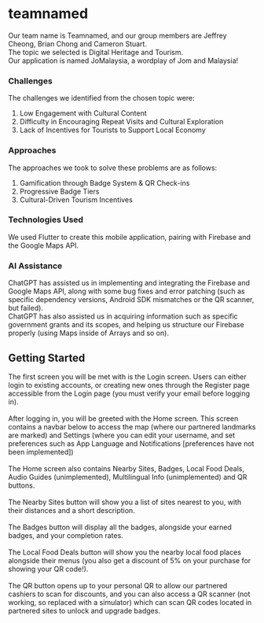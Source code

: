 # teamnamed
Our team name is Teamnamed, and our group members are Jeffrey Cheong, Brian Chong and Cameron Stuart.</br>
The topic we selected is Digital Heritage and Tourism.</br>
Our application is named JoMalaysia, a wordplay of Jom and Malaysia!

### Challenges
The challenges we identified from the chosen topic were:
1. Low Engagement with Cultural Content
2. Difficulty in Encouraging Repeat Visits and Cultural Exploration
3. Lack of Incentives for Tourists to Support Local Economy

### Approaches
The approaches we took to solve these problems are as follows:
1. Gamification through Badge System & QR Check-ins
2. Progressive Badge Tiers
3. Cultural-Driven Tourism Incentives

### Technologies Used
We used Flutter to create this mobile application, pairing with Firebase and the Google Maps API.

### AI Assistance
ChatGPT has assisted us in implementing and integrating the Firebase and Google Maps API, along with some bug fixes and error patching (such as specific dependency versions, Android SDK mismatches or the QR scanner, but failed). </br>
ChatGPT has also assisted us in acquiring information such as specific government grants and its scopes, and helping us structure our Firebase properly (using Maps inside of Arrays and so on).

## Getting Started
The first screen you will be met with is the Login screen. Users can either login to existing accounts, or creating new ones through the Register page accessible from the Login page (you must verify your email before logging in). </br></br>
After logging in, you will be greeted with the Home screen. This screen contains a navbar below to access the map (where our partnered landmarks are marked) and Settings (where you can edit your username, and set preferences such as App Language and Notifications [preferences have not been implemented])</br></br>
The Home screen also contains Nearby Sites, Badges, Local Food Deals, Audio Guides (unimplemented), Multilingual Info (unimplemented) and QR buttons. </br></br>
The Nearby Sites button will show you a list of sites nearest to you, with their distances and a short description.</br></br>
The Badges button will display all the badges, alongside your earned badges, and your completion rates.</br></br>
The Local Food Deals button will show you the nearby local food places alongside their menus (you also get a discount of 5% on your purchase for showing your QR code!).</br></br>
The QR button opens up to your personal QR to allow our partnered cashiers to scan for discounts, and you can also access a QR scanner (not working, so replaced with a simulator) which can scan QR codes located in partnered sites to unlock and upgrade badges.
